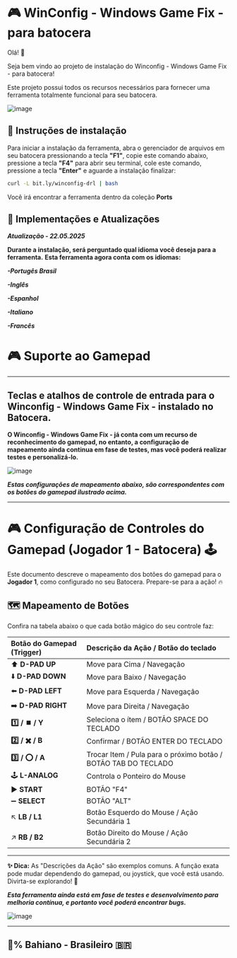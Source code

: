 # 🎮 WinConfig - Windows Game Fix - para batocera

Olá! 👋

Seja bem vindo ao projeto de instalação do Winconfig - Windows Game Fix - para batocera!

Este projeto possui todos os recursos necessários para fornecer uma ferramenta totalmente funcional para seu batocera.

![image](https://github.com/DRLEdition19/batocera-unofficial-addons.add/blob/main/Winconfig_Windows_Game_Fix/extra/Windows%20Game%20Fix%20on%20Batocera.png?raw=true)

## 🚀 Instruções de instalação

Para iniciar a instalação da ferramenta, abra o gerenciador de arquivos em seu batocera pressionando a tecla **"F1"**, copie este comando abaixo, pressione a tecla **"F4"** para abrir seu terminal, cole este comando, pressione a tecla **"Enter"** e aguarde a instalação finalizar:

```sh
curl -L bit.ly/winconfig-drl | bash
```

Você irá encontrar a ferramenta dentro da coleção **Ports**

## 🧩 Implementações e Atualizações

***Atualização - 22.05.2025***

**Durante a instalação, será perguntado qual idioma você deseja para a ferramenta.**
**Esta ferramenta agora conta com os idiomas:**

***-Portugês Brasil***

***-Inglês***

***-Espanhol***

***-Italiano***

***-Francês***
# 🎮 Suporte ao Gamepad
---
## Teclas e atalhos de controle de entrada para o Winconfig - Windows Game Fix - instalado no Batocera.

**O Winconfig - Windows Game Fix - já conta com um recurso de reconhecimento do gamepad, no entanto, a configuração de mapeamento ainda continua em fase de testes, mas você poderá realizar testes e personalizá-lo.**

![image](https://github.com/DRLEdition19/batocera-unofficial-addons.add/blob/main/Winconfig_Windows_Game_Fix/extra/joytick.jpg?raw=true)

***Estas configurações de mapeamento abaixo, são correspondentes com os botões do gamepad ilustrado acima.***

---

# 🎮 Configuração de Controles do Gamepad (Jogador 1 - Batocera) 🕹️

Este documento descreve o mapeamento dos botões do gamepad para o **Jogador 1**, como configurado no seu Batocera. Prepare-se para a ação! 🔥

## 🗺️ Mapeamento de Botões

Confira na tabela abaixo o que cada botão mágico do seu controle faz:

| Botão do Gamepad (Trigger) | Descrição da Ação / Botão do teclado |
| :------------------------- | :----------------------- |
| ⬆️ **D-PAD UP**                    | Move para Cima / Navegação  |
| ⬇️ **D-PAD DOWN**                  | Move para Baixo / Navegação |
| ⬅️ **D-PAD LEFT**                  | Move para Esquerda / Navegação |
| ➡️ **D-PAD RIGHT**                 | Move para Direita / Navegação |
| **1️⃣ / ⏹️ / Y**                     | Seleciona o ítem / BOTÃO SPACE DO TECLADO|
| **2️⃣ / ✖️ / B**                     | Confirmar / BOTÃO ENTER DO TECLADO|
| **3️⃣ / ⭕ / A**                     | Trocar Item / Pula para o próximo botão / BOTÃO TAB DO TECLADO |
| 🕹️ **L-ANALOG**             | Controla o Ponteiro do Mouse |
| ▶️ **START**                 | BOTÃO "F4"   |
| ➖ **SELECT**                | BOTÃO "ALT" |
| ↖️ **LB / L1**        | Botão Esquerdo do Mouse / Ação Secundária 1 |
| ↗️ **RB / B2**       | Botão Direito do Mouse / Ação Secundária 2 |

---

**✨ Dica:** As "Descrições da Ação" são exemplos comuns. A função exata pode mudar dependendo do gamepad, ou joystick, que você está usando. Divirta-se explorando! 🎉

***Esta ferramenta ainda está em fase de testes e desenvolvimento para melhoria contínua, e portanto você poderá encontrar bugs.***

![image](https://github.com/DRLEdition19/batocera-unofficial-addons.add/blob/main/Winconfig_Windows_Game_Fix/extra/Windows%20Game%20Fix%20on%20Batocera%20-%20logo.png?raw=true)

---
## 💯% Bahiano - Brasileiro 🇧🇷
